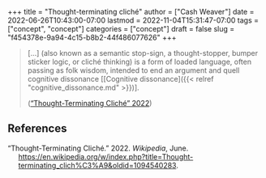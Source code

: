 +++
title = "Thought-terminating cliché"
author = ["Cash Weaver"]
date = 2022-06-26T10:43:00-07:00
lastmod = 2022-11-04T15:31:47-07:00
tags = ["concept", "concept"]
categories = ["concept"]
draft = false
slug = "f454378e-9a94-4c15-b8b2-44f486077626"
+++

> [...] (also known as a semantic stop-sign, a thought-stopper, bumper sticker logic, or cliché thinking) is a form of loaded language, often passing as folk wisdom, intended to end an argument and quell cognitive dissonance [[Cognitive dissonance]({{< relref "cognitive_dissonance.md" >}})].
>
> (<a href="#citeproc_bib_item_1">“Thought-Terminating Cliché” 2022</a>)

## References

<style>.csl-entry{text-indent: -1.5em; margin-left: 1.5em;}</style><div class="csl-bib-body">
  <div class="csl-entry"><a id="citeproc_bib_item_1"></a>“Thought-Terminating Cliché.” 2022. <i>Wikipedia</i>, June. <a href="https://en.wikipedia.org/w/index.php?title=Thought-terminating_clich%C3%A9&oldid=1094540283">https://en.wikipedia.org/w/index.php?title=Thought-terminating_clich%C3%A9&#38;oldid=1094540283</a>.</div>
</div>
